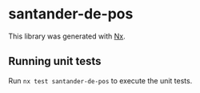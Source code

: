 # santander-de-pos

This library was generated with [Nx](https://nx.dev).

## Running unit tests

Run `nx test santander-de-pos` to execute the unit tests.
